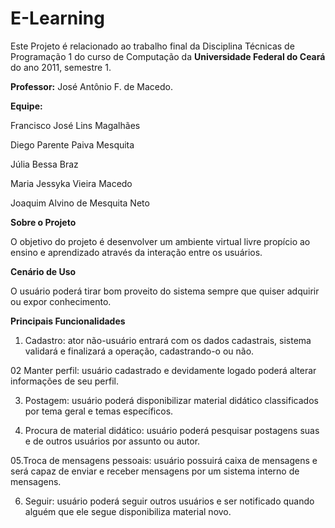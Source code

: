 # E-Learning #
Este Projeto é relacionado ao trabalho final da Disciplina Técnicas de Programação 1 do curso de Computação da **Universidade Federal do Ceará** do ano 2011, semestre 1.

**Professor:** José Antônio F. de Macedo.

**Equipe:**

Francisco José Lins Magalhães

Diego Parente Paiva Mesquita

Júlia Bessa Braz

Maria Jessyka Vieira Macedo

Joaquim Alvino de Mesquita Neto


**Sobre o Projeto**

O objetivo do projeto é desenvolver um ambiente virtual livre propício ao ensino e aprendizado através da interação entre os usuários.

**Cenário de Uso**

O usuário poderá tirar bom proveito do sistema sempre que quiser adquirir ou expor
conhecimento.

**Principais Funcionalidades**

01. Cadastro: ator não-usuário entrará com os dados cadastrais, sistema validará e finalizará a operação, cadastrando-o ou não.

02 Manter perfil: usuário cadastrado e devidamente logado poderá alterar informações de seu perfil.

03. Postagem: usuário poderá disponibilizar material didático classificados por tema geral e temas específicos.

04. Procura de material didático: usuário poderá pesquisar postagens suas e de outros usuários por assunto ou autor.

05.Troca de mensagens pessoais: usuário possuirá caixa de mensagens e será capaz de enviar e receber mensagens por um sistema interno de mensagens.

06. Seguir: usuário poderá seguir outros usuários e ser notificado quando alguém que ele segue disponibiliza material novo.